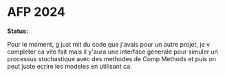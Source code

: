 # AFP 2024

**Status:**

Pour le moment, g just mit du code que j'avais pour un autre projet, je v completer ca vite fait mais il y'aura une interface generale pour simuler un processus stochastique avec des methodes de Comp Methods et puis on peut juste ecrire les modeles en utilisant ca.
